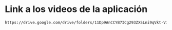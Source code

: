 # Link a los videos de la aplicación

```bash
https://drive.google.com/drive/folders/11Dp9AnCCYB7ICg293ZXSLni9qVkt-Viy?usp=drive_link
```




